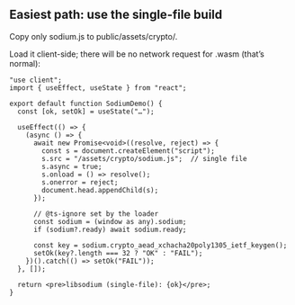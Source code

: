 ## Easiest path: use the single-file build

Copy only sodium.js to public/assets/crypto/.

Load it client-side; there will be no network request for .wasm (that’s normal):

```tsx
"use client";
import { useEffect, useState } from "react";

export default function SodiumDemo() {
  const [ok, setOk] = useState("…");

  useEffect(() => {
    (async () => {
      await new Promise<void>((resolve, reject) => {
        const s = document.createElement("script");
        s.src = "/assets/crypto/sodium.js";  // single file
        s.async = true;
        s.onload = () => resolve();
        s.onerror = reject;
        document.head.appendChild(s);
      });

      // @ts-ignore set by the loader
      const sodium = (window as any).sodium;
      if (sodium?.ready) await sodium.ready;

      const key = sodium.crypto_aead_xchacha20poly1305_ietf_keygen();
      setOk(key?.length === 32 ? "OK" : "FAIL");
    })().catch(() => setOk("FAIL"));
  }, []);

  return <pre>libsodium (single-file): {ok}</pre>;
}
```
